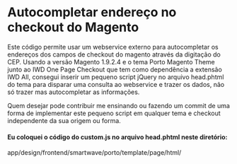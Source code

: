 # Autocompletar endereço no checkout do Magento

Este código permite usar um webservice externo para autocompletar os endereços dos campos de checkout do magento através da digitação do CEP. Usando a versão Magento 1.9.2.4 e o tema Porto Magento Theme junto ao IWD One Page Checkout que tem como dependência a extensão IWD All, consegui inserir um pequeno script jQuery no arquivo head.phtml do tema para disparar uma consulta ao webservice e trazer os dados, não só trazer mas autocompletar as informações.

Quem desejar pode contribuir me ensinando ou fazendo um commit de uma forma de implementar este pequeno script em qualquer tema e checkout independente da sua origem ou forma.

#### Eu coloquei o código do custom.js no arquivo head.phtml neste diretório:
app/design/frontend/smartwave/porto/template/page/html/
